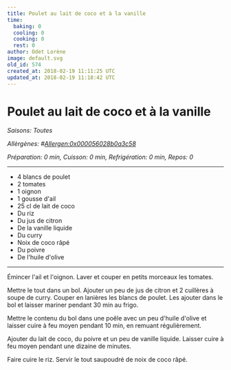 ```yaml
---
title: Poulet au lait de coco et à la vanille
time:
  baking: 0
  cooling: 0
  cooking: 0
  rest: 0
author: Odet Lorène
image: default.svg
old_id: 574
created_at: 2018-02-19 11:11:25 UTC
updated_at: 2018-02-19 11:18:42 UTC
---
```


# Poulet au lait de coco et à la vanille



*Saisons: Toutes*

*Allèrgènes: #<Allergen:0x000056028b0a3c58>*

*Préparation: 0 min, Cuisson: 0 min, Refrigération: 0 min, Repos: 0*

---

- 4 blancs de poulet
- 2 tomates
- 1 oignon
- 1 gousse d'ail
- 25 cl de lait de coco
- Du riz
- Du jus de citron
- De la vanille liquide
- Du curry
- Noix de coco râpé
- Du poivre
- De l'huile d'olive

---

Émincer l'ail et l'oignon. Laver et couper en petits morceaux les tomates.

Mettre le tout dans un bol. Ajouter un peu de jus de citron et 2 cuillères à soupe de curry. Couper en lanières les blancs de poulet. Les ajouter dans le bol et laisser mariner pendant 30 min au frigo.

Mettre le contenu du bol dans une poêle avec un peu d'huile d'olive et laisser cuire à feu moyen pendant 10 min, en remuant régulièrement.

Ajouter du lait de coco, du poivre et un peu de vanille liquide. Laisser cuire à feu moyen pendant une dizaine de minutes.

Faire cuire le riz. Servir le tout saupoudré de noix de coco râpé.
